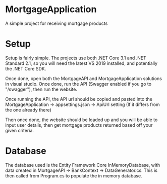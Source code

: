 # MortgageApplication
A simple project for receiving mortgage products

# Setup
Setup is fairly simple. The projects use both .NET Core 3.1 and .NET Standard 2.1, so you will need the latest VS 2019 installed, and potentially the .NET Core SDK.

Once done, open both the MortgageAPI and MortgageApplication solutions in visual studio. Once done, run the API (Swagger enabled if you go to "/swagger"), then run the website.

Once running the API, the API url should be copied and pasted into the MortgageApplication -> appsettings.json -> ApiUrl setting (If it differs from the one already there)

Then once done, the website should be loaded up and you will be able to input user details, then get mortgage products returned based off your given criteria. 

# Database
The database used is the Entity Framework Core InMemoryDatabase, with data created in MortgageAPI -> BankContext -> DataGenerator.cs. This is then called from Program.cs to populate the in memory database.


